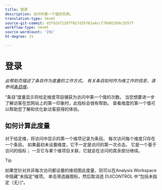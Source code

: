 ```yaml
---
title: 登录
description: 访问中第一个值的实例。
translation-type: tm+mt
source-git-commit: d3f92d72207f027d35f81a4ccf70d01569c3557f
workflow-type: tm+mt
source-wordcount: '191'
ht-degree: 1%

---
```



# 登录

*此帮助页描述了条目作为度量的工作方式。 有关条目如何作为维工作的信息，请参阅[条目维](../dimensions/entry-dimensions.md)。*

“条目”度量显示将给定维度项目捕获为访问中第一个值的次数。 当您想要进一步了解访客在您网站上的第一印象时，此指标会很有帮助。 查看维度的第一个值可以帮助您了解和优化新访客获得的体验。

## 如何计算此度量

对于给定维，将访问中显示的第一个维项记录为条目。 每次访问每个维度只存在一个条目。 如果最初未设置维度，它不一定是访问的第一次点击。 它是一个基于访问的指标； 一旦它与某个维项目关联，它就会在访问的其余部分继续。

>[!TIP]
>
>如果您针对并非每次访问都设置的维视图此度量，则可以在Analysis Workspace中隐藏“未指定”维项。 单击筛选器图标，然后取消选 [!UICONTROL 中“包括未指定（无）]”。
